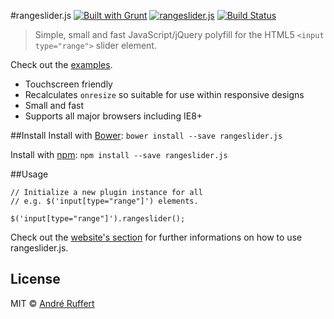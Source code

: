 #rangeslider.js [![Built with Grunt](https://cdn.gruntjs.com/builtwith.png)](http://gruntjs.com/) [![rangeslider.js](http://img.shields.io/badge/rangeslider-.js-00ff00.svg)](http://andreruffert.github.io/rangeslider.js/) [![Build Status](https://travis-ci.org/andreruffert/rangeslider.js.svg?branch=develop)](https://travis-ci.org/andreruffert/rangeslider.js)

>Simple, small and fast JavaScript/jQuery polyfill for the HTML5 `<input type="range">` slider element.
            
Check out the [examples](http://andreruffert.github.io/rangeslider.js/).

* Touchscreen friendly
* Recalculates `onresize` so suitable for use within responsive designs
* Small and fast
* Supports all major browsers including IE8+

##Install
Install with [Bower](http://bower.io/):
``bower install --save rangeslider.js``

Install with [npm](https://www.npmjs.org/):
``npm install --save rangeslider.js``

##Usage

```
// Initialize a new plugin instance for all
// e.g. $('input[type="range"]') elements.

$('input[type="range"]').rangeslider();
```

Check out the [website's section](http://andreruffert.github.io/rangeslider.js/#usage) for further informations on how to use rangeslider.js.


## License
MIT © [André Ruffert](http://andreruffert.com)
